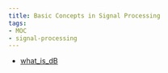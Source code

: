 ```yaml
---
title: Basic Concepts in Signal Processing
tags:
- MOC
- signal-processing
---
```


* [what_is_dB](Signal%20Processing/what_is_dB.md)